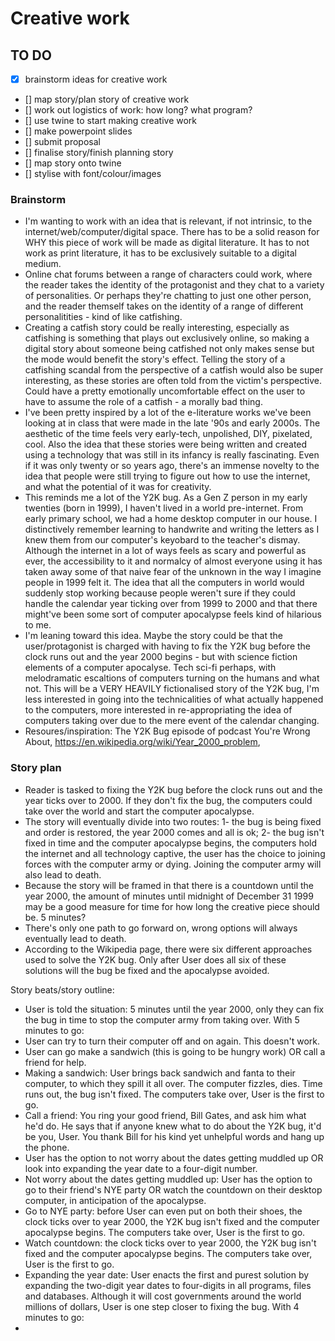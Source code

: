 # Creative work 

## TO DO
- [x] brainstorm ideas for creative work
- [] map story/plan story of creative work
- [] work out logistics of work: how long? what program?
- [] use twine to start making creative work
- [] make powerpoint slides
- [] submit proposal
- [] finalise story/finish planning story
- [] map story onto twine
- [] stylise with font/colour/images


### Brainstorm

- I'm wanting to work with an idea that is relevant, if not intrinsic, to the internet/web/computer/digital space. There has to be a solid reason for WHY this piece of work will be made as digital literature. It has to not work as print literature, it has to be exclusively suitable to a digital medium.
- Online chat forums between a range of characters could work, where the reader takes the identity of the protagonist and they chat to a variety of personalities. Or perhaps they're chatting to just one other person, and the reader themself takes on the identity of a range of different personalitities - kind of like catfishing. 
- Creating a catfish story could be really interesting, especially as catfishing is something that plays out exclusively online, so making a digital story about someone being catfished not only makes sense but the mode would benefit the story's effect. Telling the story of a catfishing scandal from the perspective of a catfish would also be super interesting, as these stories are often told from the victim's perspective. Could have a pretty emotionally uncomfortable effect on the user to have to assume the role of a catfish - a morally bad thing.
- I've been pretty inspired by a lot of the e-literature works we've been looking at in class that were made in the late '90s and early 2000s. The aesthetic of the time feels very early-tech, unpolished, DIY, pixelated, cool. Also the idea that these stories were being written and created using a technology that was still in its infancy is really fascinating. Even if it was only twenty or so years ago, there's an immense novelty to the idea that people were still trying to figure out how to use the internet, and what the potential of it was for creativity.
- This reminds me a lot of the Y2K bug. As a Gen Z person in my early twenties (born in 1999), I haven't lived in a world pre-internet. From early primary school, we had a home desktop computer in our house. I distinctively remember learning to handwrite and writing the letters as I knew them from our computer's keyobard to the teacher's dismay. Although the internet in a lot of ways feels as scary and powerful as ever, the accessibility to it and normalcy of almost everyone using it has taken away some of that naive fear of the unknown in the way I imagine people in 1999 felt it. The idea that all the computers in world would suddenly stop working because people weren't sure if they could handle the calendar year ticking over from 1999 to 2000 and that there might've been some sort of computer apocalypse feels kind of hilarious to me.  
- I'm leaning toward this idea. Maybe the story could be that the user/protagonist is charged with having to fix the Y2K bug before the clock runs out and the year 2000 begins - but with science fiction elements of a computer apocalyse. Tech sci-fi perhaps, with melodramatic escaltions of computers turning on the humans and what not. This will be a VERY HEAVILY fictionalised story of the Y2K bug, I'm less interested in going into the technicalities of what actually happened to the computers, more interested in re-appropriating the idea of computers taking over due to the mere event of the calendar changing.
- Resoures/inspiration: The Y2K Bug episode of podcast You're Wrong About, https://en.wikipedia.org/wiki/Year_2000_problem,

### Story plan

- Reader is tasked to fixing the Y2K bug before the clock runs out and the year ticks over to 2000. If they don't fix the bug, the computers could take over the world and start the computer apocalypse.
- The story will eventually divide into two routes: 1- the bug is being fixed and order is restored, the year 2000 comes and all is ok; 2- the bug isn't fixed in time and the computer apocalypse begins, the computers hold the internet and all technology captive, the user has the choice to joining forces with the computer army or dying. Joining the computer army will also lead to death. 
- Because the story will be framed in that there is a countdown until the year 2000, the amount of minutes until midnight of December 31 1999 may be a good measure for time for how long the creative piece should be. 5 minutes?
- There's only one path to go forward on, wrong options will always eventually lead to death.
- According to the Wikipedia page, there were six different approaches used to solve the Y2K bug. Only after User does all six of these solutions will the bug be fixed and the apocalypse avoided.

Story beats/story outline:
- User is told the situation: 5 minutes until the year 2000, only they can fix the bug in time to stop the computer army from taking over.
With 5 minutes to go:
- User can try to turn their computer off and on again. This doesn't work.
- User can go make a sandwich (this is going to be hungry work) OR call a friend for help.
- Making a sandwich: User brings back sandwich and fanta to their computer, to which they spill it all over. The computer fizzles, dies. Time runs out, the bug isn't fixed. The computers take over, User is the first to go.
- Call a friend: You ring your good friend, Bill Gates, and ask him what he'd do. He says that if anyone knew what to do about the Y2K bug, it'd be you, User. You thank Bill for his kind yet unhelpful words and hang up the phone.
- User has the option to not worry about the dates getting muddled up OR look into expanding the year date to a four-digit number.
- Not worry about the dates getting muddled up: User has the option to go to their friend's NYE party OR watch the countdown on their desktop computer, in anticipation of the apocalypse.
- Go to NYE party: before User can even put on both their shoes, the clock ticks over to year 2000, the Y2K bug isn't fixed and the computer apocalypse begins. The computers take over, User is the first to go.
- Watch countdown: the clock ticks over to year 2000, the Y2K bug isn't fixed and the computer apocalypse begins. The computers take over, User is the first to go.
- Expanding the year date: User enacts the first and purest solution by expanding the two-digit year dates to four-digits in all programs, files and databases. Although it will cost governments around the world millions of dollars, User is one step closer to fixing the bug.
With 4 minutes to go: 
- 
